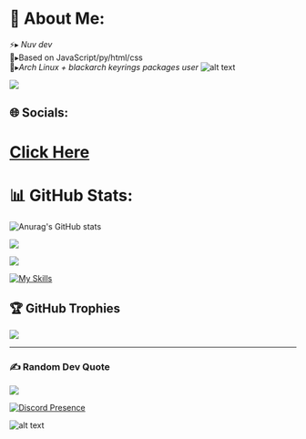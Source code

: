 


# 💫 About Me:
⚡▸ *Nuv dev* <br>🔎▸Based on JavaScript/py/html/css<br>🍃▸*Arch Linux + blackarch keyrings packages user*  ![alt text](https://cdn.discordapp.com/emojis/738550945696317501.webp?size=5&quality=lossless)
<br>


[![](https://visitcount.itsvg.in/api?id=Seketsu&label=Count%20viewer&color=12&icon=3&pretty=true)](https://visitcount.itsvg.in)

## 🌐 Socials:

# [Click Here](https://guns.lol/seketsu)


# 📊 GitHub Stats:
![Anurag's GitHub stats](https://github-readme-stats.vercel.app/api?username=Seketsu-org&theme=dark&show_icons=true)

![](https://github-readme-streak-stats.herokuapp.com/?user=Seketsu-org&theme=dark&hide_border=false)<br/>

![](https://github-readme-stats.vercel.app/api/top-langs/?username=Seketsu-org&theme=dark&hide_border=false&include_all_commits=false&count_private=false&layout=compact)

[![My Skills](https://skillicons.dev/icons?i=js,html,css,discord,docker,py,vscode,git&perline=4)](https://skillicons.dev)

## 🏆 GitHub Trophies
![](https://github-profile-trophy.vercel.app/?username=Seketsu-org&theme=radical&no-frame=false&no-bg=true&margin-w=4)


---

### ✍️ Random Dev Quote
![](https://quotes-github-readme.vercel.app/api?type=horizontal&theme=radical)


[![Discord Presence](https://lanyard.cnrad.dev/api/860921402776616970)](https://discord.com/users/860921402776616970) 

 ![alt text](https://raw.githubusercontent.com/trinib/trinib/82213791fa9ff58d3ca768ddd6de2489ec23ffca/images/footer.svg)

